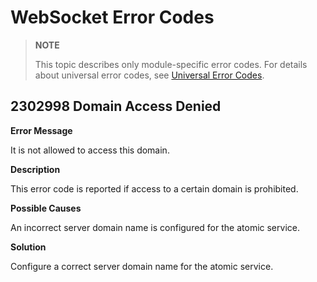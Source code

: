 # WebSocket Error Codes

> **NOTE**
>
> This topic describes only module-specific error codes. For details about universal error codes, see [Universal Error Codes](../errorcode-universal.md).

## 2302998 Domain Access Denied

**Error Message**

It is not allowed to access this domain.

**Description**

This error code is reported if access to a certain domain is prohibited.

**Possible Causes**

An incorrect server domain name is configured for the atomic service.

**Solution**

Configure a correct server domain name for the atomic service.
